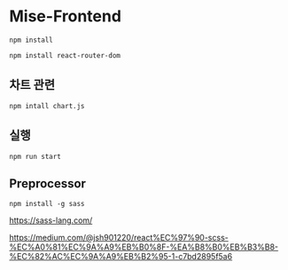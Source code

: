 # Mise-Frontend

```
npm install
```

```
npm install react-router-dom
```

## 차트 관련
```
npm intall chart.js
```

## 실행

```
npm run start
```


## Preprocessor
```
npm install -g sass
```
https://sass-lang.com/  

https://medium.com/@jsh901220/react%EC%97%90-scss-%EC%A0%81%EC%9A%A9%EB%B0%8F-%EA%B8%B0%EB%B3%B8-%EC%82%AC%EC%9A%A9%EB%B2%95-1-c7bd2895f5a6
